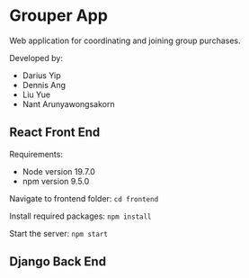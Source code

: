 # Grouper App
Web application for coordinating and joining group purchases.

Developed by:
- Darius Yip
- Dennis Ang
- Liu Yue
- Nant Arunyawongsakorn

## React Front End
Requirements:
- Node version 19.7.0
- npm version 9.5.0

Navigate to frontend folder: `cd frontend`

Install required packages: `npm install`

Start the server: `npm start`

## Django Back End
